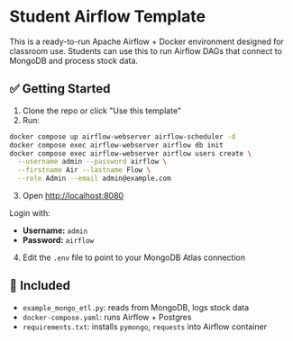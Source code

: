 # Student Airflow Template

This is a ready-to-run Apache Airflow + Docker environment designed for classroom use. Students can use this to run Airflow DAGs that connect to MongoDB and process stock data.

## ✅ Getting Started

1. Clone the repo or click "Use this template"
2. Run:

```bash
docker compose up airflow-webserver airflow-scheduler -d
docker compose exec airflow-webserver airflow db init
docker compose exec airflow-webserver airflow users create \
  --username admin --password airflow \
  --firstname Air --lastname Flow \
  --role Admin --email admin@example.com
```

3. Open [http://localhost:8080](http://localhost:8080)

Login with:
- **Username:** `admin`
- **Password:** `airflow`

4. Edit the `.env` file to point to your MongoDB Atlas connection

## 🧪 Included

- `example_mongo_etl.py`: reads from MongoDB, logs stock data
- `docker-compose.yaml`: runs Airflow + Postgres
- `requirements.txt`: installs `pymongo`, `requests` into Airflow container
